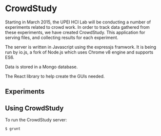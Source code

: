 # CrowdStudy
Starting in March 2015, the UPEI HCI Lab will be conducting a number of 
experiments related to crowd work. In order to track data gathered from 
these experiments, we have created CrowdStudy. This application for serving
files, and collecting results for each experiment.

The server is written in Javascript using the expressjs framwork. It is
being run by io.js, a fork of Node.js which uses Chrome v8 engine and
supports ES6. 

Data is stored in a Mongo database. 

The React library to help create the GUIs needed.


## Experiments

## Using CrowdStudy
To run the CrowdStudy server:

    $ grunt


